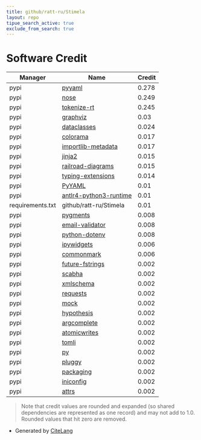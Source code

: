 ```yaml
---
title: github/ratt-ru/Stimela
layout: repo
tipue_search_active: true
exclude_from_search: true
---
```

# Software Credit

|Manager|Name|Credit|
|-------|----|------|
|pypi|[pyyaml](https://pyyaml.org/)|0.278|
|pypi|[nose](http://readthedocs.org/docs/nose/)|0.249|
|pypi|[tokenize-rt](https://github.com/asottile/tokenize-rt)|0.245|
|pypi|[graphviz](https://pypi.org/project/graphviz)|0.03|
|pypi|[dataclasses](https://pypi.org/project/dataclasses)|0.024|
|pypi|[colorama](https://pypi.org/project/colorama)|0.017|
|pypi|[importlib-metadata](https://pypi.org/project/importlib-metadata)|0.017|
|pypi|[jinja2](https://pypi.org/project/jinja2)|0.015|
|pypi|[railroad-diagrams](https://pypi.org/project/railroad-diagrams)|0.015|
|pypi|[typing-extensions](https://pypi.org/project/typing-extensions)|0.014|
|pypi|[PyYAML](https://pypi.org/project/PyYAML)|0.01|
|pypi|[antlr4-python3-runtime](https://pypi.org/project/antlr4-python3-runtime)|0.01|
|requirements.txt|github/ratt-ru/Stimela|0.01|
|pypi|[pygments](https://pypi.org/project/pygments)|0.008|
|pypi|[email-validator](https://pypi.org/project/email-validator)|0.008|
|pypi|[python-dotenv](https://pypi.org/project/python-dotenv)|0.008|
|pypi|[ipywidgets](http://ipython.org)|0.006|
|pypi|[commonmark](https://pypi.org/project/commonmark)|0.006|
|pypi|[future-fstrings](https://github.com/asottile/future-fstrings)|0.002|
|pypi|[scabha](https://github.com/caracal-pipeline/scabha2)|0.002|
|pypi|[xmlschema](https://pypi.org/project/xmlschema)|0.002|
|pypi|[requests](https://pypi.org/project/requests)|0.002|
|pypi|[mock](https://pypi.org/project/mock)|0.002|
|pypi|[hypothesis](https://pypi.org/project/hypothesis)|0.002|
|pypi|[argcomplete](https://pypi.org/project/argcomplete)|0.002|
|pypi|[atomicwrites](https://pypi.org/project/atomicwrites)|0.002|
|pypi|[tomli](https://pypi.org/project/tomli)|0.002|
|pypi|[py](https://pypi.org/project/py)|0.002|
|pypi|[pluggy](https://pypi.org/project/pluggy)|0.002|
|pypi|[packaging](https://pypi.org/project/packaging)|0.002|
|pypi|[iniconfig](https://pypi.org/project/iniconfig)|0.002|
|pypi|[attrs](https://pypi.org/project/attrs)|0.002|


> Note that credit values are rounded and expanded (so shared dependencies are represented as one record) and may not add to 1.0. Rounded values that hit zero are removed.


- Generated by [CiteLang](https://github.com/vsoch/citelang)
